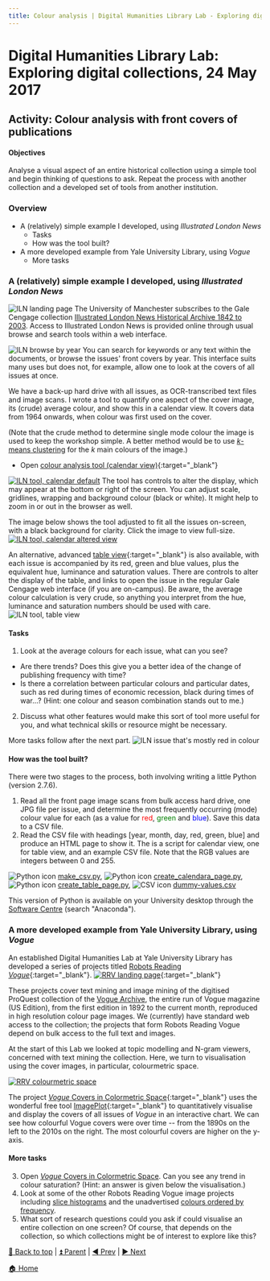 ```yaml
---
title: Colour analysis | Digital Humanities Library Lab - Exploring digital collections, 24 May 2017
---
```


# Digital Humanities Library Lab: Exploring digital collections, 24 May 2017


## Activity: Colour analysis with front covers of publications

#### Objectives
Analyse a visual aspect of an entire historical collection using a simple tool and begin thinking of questions to ask. Repeat the process with another collection and a developed set of tools from another institution.

### Overview

- A (relatively) simple example I developed, using _Illustrated London News_ 
  * Tasks
  * How was the tool built?
- A more developed example from Yale University Library, using _Vogue_
  * More tasks
  
### A (relatively) simple example I developed, using _Illustrated London News_  
![ILN landing page](img/iln-110.png)
The University of Manchester subscribes to the Gale Cengage collection [Illustrated London News Historical Archive 1842 to 2003](http://www.library.manchester.ac.uk/search-resources/databases/i/dbname-377375-en.htm). Access to Illustrated London News is provided online through usual browse and search tools within a web interface.

![ILN browse by year](img/iln-120.png)
You can search for keywords or any text within the documents, or browse the issues' front covers by year. This interface suits many uses but does not, for example, allow one to look at the covers of all issues at once.

We have a back-up hard drive with all issues, as OCR-transcribed text files and image scans. I wrote a tool to quantify one aspect of the cover image, its (crude) average colour, and show this in a calendar view. It covers data from 1964 onwards, when colour was first used on the cover.

(Note that the crude method to determine single mode colour the image is used to keep the workshop simple. A better method would be to use [_k_-means clustering](http://docs.opencv.org/3.0-beta/doc/py_tutorials/py_ml/py_kmeans/py_kmeans_opencv/py_kmeans_opencv.html) for the _k_ main colours of the image.)

* Open [colour analysis tool (calendar view)](calendara.html){:target="_blank"}

[![ILN tool, calendar default](img/iln-130.png)](img/iln-130.png)
The tool has controls to alter the display, which may appear at the bottom or right of the screen. You can adjust scale, gridlines, wrapping and background colour (black or white). It might help to zoom in or out in the browser as well. 

The image below shows the tool adjusted to fit all the issues on-screen, with a black background for clarity. Click the image to view full-size.
[![ILN tool, calendar altered view](img/iln-131.png)](img/iln-131.png)

An alternative, advanced [table view](table.html){:target="_blank"} is also available, with each issue is accompanied by its red, green and blue values, plus the equivalent hue, luminance and saturation values. There are controls to alter the display of the table, and links to open the issue in the regular Gale Cengage web interface (if you are on-campus). Be aware, the average colour calculation is very crude, so anything you interpret from the hue, luminance and saturation numbers should be used with care.
![ILN tool, table view](img/iln-140.png)

#### Tasks
1. Look at the average colours for each issue, what can you see?
  * Are there trends? Does this give you a better idea of the change of publishing frequency with time?
  * Is there a correlation between particular colours and particular dates, such as red during times of economic recession, black during times of war...? (Hint: one colour and season combination stands out to me.)
2. Discuss what other features would make this sort of tool more useful for you, and what technical skills or resource might be necessary. 

More tasks follow after the next part.
![ILN issue that's mostly red in colour](img/iln-150.png)

  
#### How was the tool built?
There were two stages to the process, both involving writing a little Python (version 2.7.6).

1. Read all the front page image scans from bulk access hard drive, one JPG file per issue, and determine the most frequently occurring (mode) colour value for each (as a value for <span style="color:red">red</span>, <span style="color:green">green</span> and <span style="color:blue">blue</span>). Save this data to a CSV file.
2. Read the CSV file with headings [year, month, day, red, green, blue] and produce an HTML page to show it. The is a script for calendar view, one for table view, and an example CSV file. Note that the RGB values are integers between 0 and 255.

![Python icon](img/python-16.png) [make_csv.py](src/make_csv.py),
![Python icon](img/python-16.png) [create_calendara_page.py](src/create_calendara_page.py),
![Python icon](img/python-16.png) [create_table_page.py](src/create_table_page.py),
![CSV icon](img/csv-16.png) [dummy-values.csv](src/dummy-values.csv)

This version of Python is available on your University desktop through the [Software Centre](http://www.itservices.manchester.ac.uk/software/) (search "Anaconda").

### A more developed example from Yale University Library, using _Vogue_
An established Digital Humanities Lab at Yale University Library has developed a series of projects titled [Robots Reading _Vogue_](http://dh.library.yale.edu/projects/vogue/){:target="_blank"}.
[![RRV landing page](img/rrv-110.png)](http://dh.library.yale.edu/projects/vogue/){:target="_blank"}

These projects cover text mining and image mining of the digitised ProQuest collection of the [Vogue Archive](http://www.library.manchester.ac.uk/search-resources/databases/t/dbname-377915-en.htm), the entire run of Vogue magazine (US Edition), from the first edition in 1892 to the current month, reproduced in high resolution colour page images. We (currently) have standard web access to the collection; the projects that form Robots Reading Vogue depend on bulk access to the full text and images.

At the start of this Lab we looked at topic modelling and N-gram viewers, concerned with text mining the collection. Here, we turn to visualisation using the cover images, in particular, colourmetric space.

[![RRV colourmetric space](img/rrv-120.png)](img/rrv-120.png)

The project [_Vogue_ Covers in Colormetric Space](http://dh.library.yale.edu/projects/vogue/colormetricspace/){:target="_blank"} uses the wonderful free tool [ImagePlot](http://lab.softwarestudies.com/p/imageplot.html){:target="_blank"} to quantitatively visualise and display the covers of all issues of _Vogue_ in an interactive chart. We can see how colourful Vogue covers were over time -- from the 1890s on the left to the 2010s on the right. The most colourful covers are higher on the y-axis.

#### More tasks
<ol start="3">
<li>Open <a href="http://dh.library.yale.edu/projects/vogue/colormetricspace/" target="_blank"><em>Vogue</em> Covers in Colormetric Space</a>. Can you see any trend in colour saturation? (Hint: an answer is given below the visualisation.)</li>
<li>Look at some of the other Robots Reading Vogue image projects including <a href="http://dh.library.yale.edu/projects/vogue/slice_histograms/" target="_blank">slice histograms</a> and the unadvertised <a href="http://dh.library.yale.edu/projects/vogue/colorpercent/" target="_blank">colours ordered by frequency</a>.</li>
<li>What sort of research questions could you ask if could visualise an entire collection on one screen? Of course, that depends on the collection, so which collections might be of interest to explore like this?</li>
</ol>

[:arrow_up_small: Back to top](#activity-colour-analysi-with-front-covers-of-publications) | [:arrow_double_up: Parent](index.html) | [:arrow_backward: Prev](jstorta.html) | [:arrow_forward: Next](wrapping.html)

[:house: Home](/)
